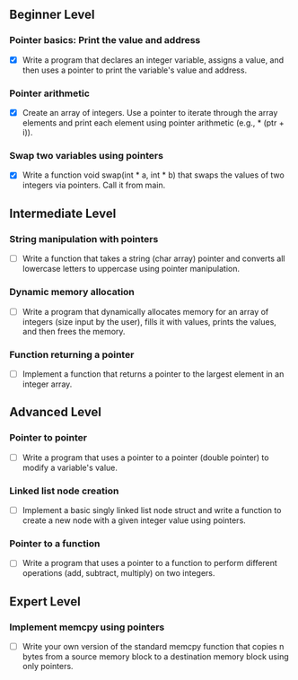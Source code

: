 ## Beginner Level

### Pointer basics: Print the value and address

- [X] Write a program that declares an integer variable, assigns a value, and
      then uses a pointer to print the variable's value and address.

### Pointer arithmetic

- [X] Create an array of integers. Use a pointer to iterate through the array
      elements and print each element using pointer arithmetic (e.g., * (ptr +
      i)).

### Swap two variables using pointers

- [X] Write a function void swap(int * a, int * b) that swaps the values of two
      integers via pointers. Call it from main.

## Intermediate Level

### String manipulation with pointers

- [ ] Write a function that takes a string (char array) pointer and converts
      all lowercase letters to uppercase using pointer manipulation.

### Dynamic memory allocation

- [ ] Write a program that dynamically allocates memory for an array of
      integers (size input by the user), fills it with values, prints the
      values, and then frees the memory.

### Function returning a pointer

- [ ] Implement a function that returns a pointer to the largest element in an
      integer array.

## Advanced Level

### Pointer to pointer

- [ ] Write a program that uses a pointer to a pointer (double pointer) to
      modify a variable's value.

### Linked list node creation

- [ ] Implement a basic singly linked list node struct and write a function to
      create a new node with a given integer value using pointers.

### Pointer to a function

- [ ] Write a program that uses a pointer to a function to perform different
      operations (add, subtract, multiply) on two integers.

## Expert Level

### Implement memcpy using pointers

- [ ] Write your own version of the standard memcpy function that copies n
      bytes from a source memory block to a destination memory block using only
      pointers.

